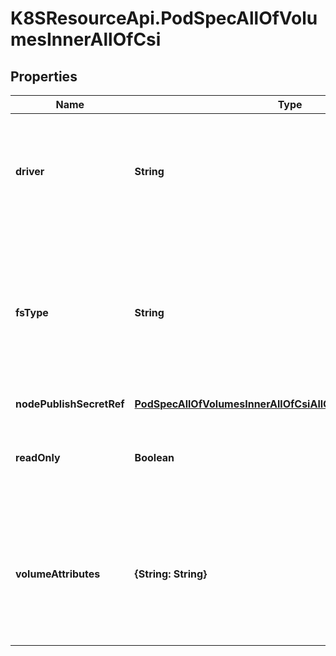 # K8SResourceApi.PodSpecAllOfVolumesInnerAllOfCsi

## Properties

Name | Type | Description | Notes
------------ | ------------- | ------------- | -------------
**driver** | **String** | driver is the name of the CSI driver that handles this volume. Consult with your admin for the correct name as registered in the cluster. | [default to &#39;&#39;]
**fsType** | **String** | fsType to mount. Ex. \&quot;ext4\&quot;, \&quot;xfs\&quot;, \&quot;ntfs\&quot;. If not provided, the empty value is passed to the associated CSI driver which will determine the default filesystem to apply. | [optional] 
**nodePublishSecretRef** | [**PodSpecAllOfVolumesInnerAllOfCsiAllOfNodePublishSecretRef**](PodSpecAllOfVolumesInnerAllOfCsiAllOfNodePublishSecretRef.md) |  | [optional] 
**readOnly** | **Boolean** | readOnly specifies a read-only configuration for the volume. Defaults to false (read/write). | [optional] 
**volumeAttributes** | **{String: String}** | volumeAttributes stores driver-specific properties that are passed to the CSI driver. Consult your driver&#39;s documentation for supported values. | [optional] 


